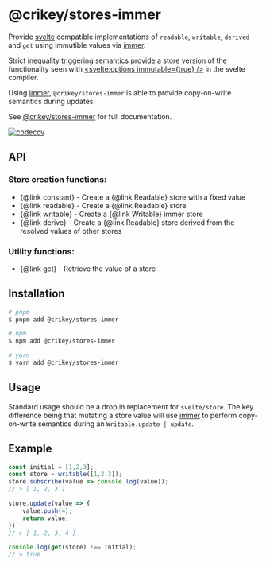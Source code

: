 # @crikey/stores-immer

Provide [svelte](https://svelte.dev/docs#run-time-svelte-store) compatible implementations of `readable`, `writable`, `derived`
and `get` using immutible values via [immer](https://immerjs.github.io/immer/).

Strict inequality triggering semantics provide a store version of the functionality seen with
[<svelte:options immutable={true} />](https://svelte.dev/docs#template-syntax-svelte-options)
in the svelte compiler.

Using [immer](https://immerjs.github.io/immer/), `@crikey/stores-immer` is able to provide copy-on-write semantics
during updates.

See [@crikey/stores-immer](https://whenderson.github.io/stores-mono/modules/_crikey_stores_immer.html) for full documentation.

[![codecov](https://codecov.io/gh/WHenderson/stores-mono/branch/master/graph/badge.svg?token=RD1EUK6Y04&flag=stores-immer)](https://codecov.io/gh/WHenderson/stores-mono)

## API

### Store creation functions:
* {@link constant} - Create a {@link Readable} store with a fixed value
* {@link readable} - Create a {@link Readable} store
* {@link writable} - Create a {@link Writable} immer store
* {@link derive} - Create a {@link Readable} store derived from the resolved values of other stores

### Utility functions:
* {@link get} - Retrieve the value of a store

## Installation

```bash
# pnpm
$ pnpm add @crikey/stores-immer

# npm
$ npm add @crikey/stores-immer

# yarn
$ yarn add @crikey/stores-immer
```
## Usage

Standard usage should be a drop in replacement for `svelte/store`.
The key difference being that mutating a store value will use [immer](https://immerjs.github.io/immer/) to perform
copy-on-write semantics during an `Writable.update | update`.

## Example

```ts
const initial = [1,2,3];
const store = writable([1,2,3]);
store.subscribe(value => console.log(value));
// > [ 1, 2, 3 ]

store.update(value => {
    value.push(4);
    return value;
})
// > [ 1, 2, 3, 4 ]

console.log(get(store) !== initial);
// > true
```
